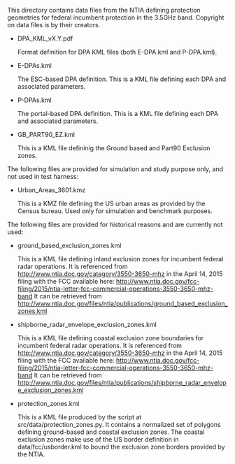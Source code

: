 This directory contains data files from the NTIA defining protection
geometries for federal incumbent protection in the 3.5GHz band.
Copyright on data files is by their creators.

* DPA_KML_vX.Y.pdf 

   Format definition for DPA KML files (both E-DPA.kml and P-DPA.kml).
   
* E-DPAs.kml

   The ESC-based DPA definition. This is a KML file defining each DPA and associated parameters.

* P-DPAs.kml
 
   The portal-based DPA definition. This is a KML file defining each DPA and associated parameters.

* GB_PART90_EZ.kml

   This is a KML file defininig the Ground based and Part90 Exclusion zones.
   

The following files are provided for simulation and study purpose only, and not used in test harness:

* Urban_Areas_3601.kmz
    
    This is a KMZ file defining the US urban areas as provided by the Census bureau. 
    Used only for simulation and benchmark purposes.
    

The following files are provided for historical reasons and are currently not used:

* ground_based_exclusion_zones.kml

    This is a KML file defining inland exclusion zones for incumbent
    federal radar operations. It is referenced from
    http://www.ntia.doc.gov/category/3550-3650-mhz in the April 14, 2015
    filing with the FCC available here:
    http://www.ntia.doc.gov/fcc-filing/2015/ntia-letter-fcc-commercial-operations-3550-3650-mhz-band
    It can be retrieved from
    http://www.ntia.doc.gov/files/ntia/publications/ground_based_exclusion_zones.kml
    

* shipborne_radar_envelope_exclusion_zones.kml

    This is a KML file defining coastal exclusion zone boundaries for
    incumbent federal radar operations. It is referenced from
    http://www.ntia.doc.gov/category/3550-3650-mhz in the April 14, 2015
    filing with the FCC available here:
    http://www.ntia.doc.gov/fcc-filing/2015/ntia-letter-fcc-commercial-operations-3550-3650-mhz-band
    It can be retrieved from
    http://www.ntia.doc.gov/files/ntia/publications/shipborne_radar_envelope_exclusion_zones.kml

* protection_zones.kml

    This is a KML file produced by the script at src/data/protection_zones.py. It contains a
    normalized set of polygons defining ground-based and coastal exclusion zones. The coastal
    exclusion zones make use of the US border definition in data/fcc/usborder.kml to bound
    the exclusion zone borders provided by the NTIA.

